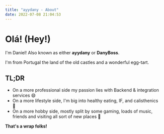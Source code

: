 ```yaml
---
title: "ayydany - About"
date: 2022-07-08 21:04:53
---
```


# Olá! (Hey!) 

I'm Daniel! Also known as either **ayydany** or **DanyBoss**.

I'm from Portugal the land of the old castles and a wonderful egg-tart.

## TL;DR

- On a more professional side my passion lies with Backend & integration services 😄
- On a more lifestyle side, I'm big into healthy eating, IF, and calisthenics 💪
- On a more hobby side, mostly split by some gaming, loads of music, friends and visiting all sort of new places 🏓

**That's a wrap folks!**

